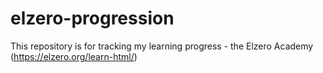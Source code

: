 # elzero-progression
This repository is for tracking my learning progress - the Elzero Academy (https://elzero.org/learn-html/)
